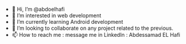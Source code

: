 - 👋 Hi, I’m @abdoelhafi
- 👀 I’m interested in web development
- 🌱 I’m currently learning Android development
- 💞️ I’m looking to collaborate on any project related to the previous.
- 📫 How to reach me : message me in LinkedIn : Abdessamad EL Hafi

<!---
abdoelhafi/abdoelhafi is a ✨ special ✨ repository because its `README.md` (this file) appears on your GitHub profile.
You can click the Preview link to take a look at your changes.
--->
